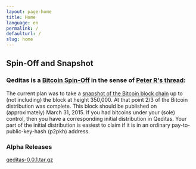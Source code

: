 ```yaml
---
layout: page-home
title: Home
language: en
permalink: /
defaulturl: /
slug: home
---
```

<h2>Spin-Off and Snapshot</h2>

<h3>Qeditas is a <a href="https://bitcointalk.org/index.php?topic=563972.0" target="_blank">Bitcoin Spin-Off</a> in the sense of <a href="https://bitcointalk.org/index.php?topic=563972.0" target="_blank">Peter R's thread</a>:</h3>

The current plan was to take a <a href="https://mega.nz/#!IkBUzT5A!P4Ea4zLiJtnzFTHyqxyiNFZ00_N3E45Ra6LmFoVqCao" target="_blank">snapshot of the Bitcoin block chain</a> up to (not including) the block at height 350,000. At that point 2/3 of the Bitcoin distribution was complete. This block should be published on (approximately) March 31, 2015. If you had bitcoins under your (sole) control, then you have a corresponding initial distribution in Qeditas. Your part of the initial distribution is easiest to claim if it is in an ordinary pay-to-public-key-hash (p2pkh) address.

<h3>Alpha Releases</h3>

<a href="/qeditas-0.0.1.tar.gz" class="btn btn-success btn-lg">qeditas-0.0.1.tar.gz</a>
